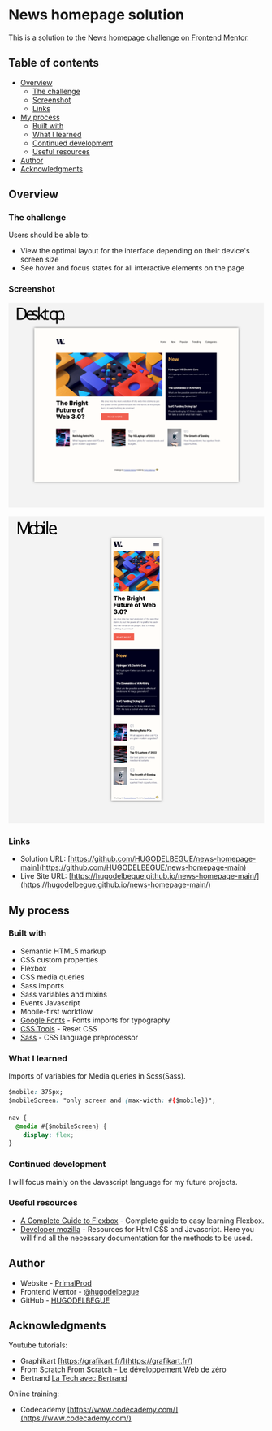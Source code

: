 # News homepage solution

This is a solution to the [News homepage challenge on Frontend Mentor](https://www.frontendmentor.io/challenges/news-homepage-H6SWTa1MFl).

## Table of contents

- [Overview](#overview)
  - [The challenge](#the-challenge)
  - [Screenshot](#screenshot)
  - [Links](#links)
- [My process](#my-process)
  - [Built with](#built-with)
  - [What I learned](#what-i-learned)
  - [Continued development](#continued-development)
  - [Useful resources](#useful-resources)
- [Author](#author)
- [Acknowledgments](#acknowledgments)

## Overview

### The challenge

Users should be able to:

- View the optimal layout for the interface depending on their device's screen size
- See hover and focus states for all interactive elements on the page

### Screenshot

![](./design/preview_desktop.svg)

![](./design/preview_mobile.svg)

### Links

- Solution URL: [https://github.com/HUGODELBEGUE/news-homepage-main](https://github.com/HUGODELBEGUE/news-homepage-main)
- Live Site URL: [https://hugodelbegue.github.io/news-homepage-main/](https://hugodelbegue.github.io/news-homepage-main/)

## My process

### Built with

- Semantic HTML5 markup
- CSS custom properties
- Flexbox
- CSS media queries
- Sass imports
- Sass variables and mixins
- Events Javascript
- Mobile-first workflow
- [Google Fonts](https://fonts.google.com/) - Fonts imports for typography
- [CSS Tools](https://meyerweb.com/eric/tools/css/reset/) - Reset CSS
- [Sass](https://sass-lang.com/) - CSS language preprocessor

### What I learned

Imports of variables for Media queries in Scss(Sass).

```css
$mobile: 375px;
$mobileScreen: "only screen and (max-width: #{$mobile})";

nav {
  @media #{$mobileScreen} {
    display: flex;
}
```

### Continued development

I will focus mainly on the Javascript language for my future projects.

### Useful resources

- [A Complete Guide to Flexbox](https://css-tricks.com/snippets/css/a-guide-to-flexbox/) - Complete guide to easy learning Flexbox.
- [Developer mozilla](https://developer.mozilla.org/fr/) - Resources for Html CSS and Javascript. Here you will find all the necessary documentation for the methods to be used.

## Author

- Website - [PrimalProd](https://primalprod.fr/)
- Frontend Mentor - [@hugodelbegue](https://www.frontendmentor.io/profile/HUGODELBEGUE)
- GitHub - [HUGODELBEGUE](https://github.com/HUGODELBEGUE)

## Acknowledgments

Youtube tutorials:

- Graphikart [https://grafikart.fr/](https://grafikart.fr/)
- From Scratch [From Scratch - Le développement Web de zéro](https://www.youtube.com/@FromScratchDeveloppementWeb/featured)
- Bertrand [La Tech avec Bertrand](https://www.youtube.com/@TechAvecBertrand)

Online training:

- Codecademy [https://www.codecademy.com/](https://www.codecademy.com/)
